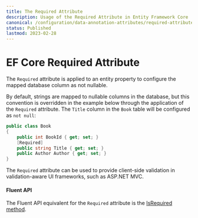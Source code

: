```yaml
---
title: The Required Attribute
description: Usage of the Required Attribute in Entity Framework Core
canonical: /configuration/data-annotation-attributes/required-attribute
status: Published
lastmod: 2023-02-28
---
```


# EF Core Required Attribute

The `Required` attribute is applied to an entity property to configure the mapped database column as not nullable.  

By default, strings are mapped to nullable columns in the database, but this convention is overridden in the example below through the application of the `Required` attribute. The `Title` column in the `Book` table will be configured as `not null`:

```csharp
public class Book
{
    public int BookId { get; set; }
    [Required]
    public string Title { get; set; }
    public Author Author { get; set; }
}
```
The `Required` attribute can be used to provide client-side validation in validation-aware UI frameworks, such as ASP.NET MVC.

#### Fluent API
The Fluent API equivalent for the `Required` attribute is the [IsRequired method](/configuration/fluent-api/isrequired-method).
